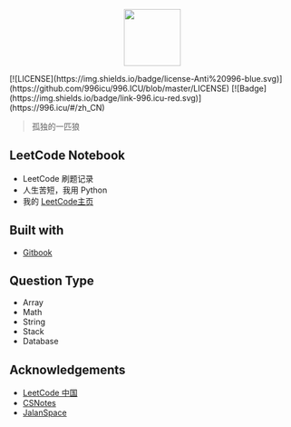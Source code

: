 <p align="center"><img width="100px" src="https://www.easyicon.net/api/resizeApi.php?id=1141865&size=128"></p>
[![LICENSE](https://img.shields.io/badge/license-Anti%20996-blue.svg)](https://github.com/996icu/996.ICU/blob/master/LICENSE)
[![Badge](https://img.shields.io/badge/link-996.icu-red.svg)](https://996.icu/#/zh_CN)

> 孤独的一匹狼

## LeetCode Notebook

- LeetCode 刷题记录
- 人生苦短，我用 Python
- 我的 [LeetCode主页](https://leetcode-cn.com/exchris/)


## Built with

- [Gitbook](https://www.gitbook.com/)

## Question Type

- Array
- Math
- String
- Stack
- Database

## Acknowledgements

- [LeetCode 中国](https://leetcode-cn.com/)
- [CSNotes](https://cyc2018.github.io/CS-Notes/#/)
- [JalanSpace](http://jalan.space/leetcode-notebook/)

